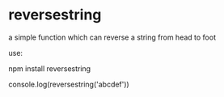 # reversestring
 a simple function which can reverse a string from head to foot


use:

npm install reversestring

console.log(reversestring('abcdef'))
